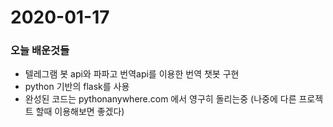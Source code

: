 # 2020-01-17

### 오늘 배운것들

- 텔레그램 봇 api와 파파고 번역api를 이용한 번역 챗봇 구현
- python 기반의 flask를 사용
- 완성된 코드는 pythonanywhere.com 에서 영구히 돌리는중 (나중에 다른 프로젝트 할때 이용해보면 좋겠다)



